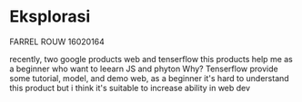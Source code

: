 # Eksplorasi
FARREL ROUW
16020164


recently, two google products
web and tenserflow
this products help me as a beginner who want to leearn JS and phyton
Why?
Tenserflow provide some tutorial, model, and demo
web, as a beginner it's hard to understand this product but i think it's    suitable to increase ability in web dev  
